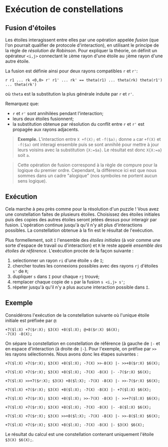 # Exécution de constellations

## Fusion d'étoiles

Les étoiles interagissent entre elles par une opération appelée *fusion* (que l'on
pourrait qualifier de protocole d'interaction), en utilisant le principe de
la règle de *résolution de Robinson*. Pour expliquer la théorie, on définit un
opérateur `<i,j>` connectant le `i`ème rayon d'une étoile au `j`ème rayon d'une
autre étoile.

La fusion est définie ainsi pour deux rayons compatibles `r` et `r'`:
```
r r1 ... rk <0,0> r' r1' ... rk' == theta(r1) ... theta(rk) theta(r1') ... theta(rk')
```

où `theta` est la substitution la plus générale induite par `r` et `r'`.

Remarquez que:
- `r` et `r'` sont annihilées pendant l'interaction;
- leurs deux étoiles fusionnent;
- la substitution obtenue par résolution du conflit entre `r` et `r'` est
propagée aux rayons adjacents.

> **Exemple.** L'interaction entre `X +f(X);` et `-f($a);` donne `a` car `+f(X)`
> et `-f($a)` ont interagi ensemble puis se sont annihilé pour mettre à jour
> leurs voisins avec la substitution `{X:=$a}`. Le résultat est donc `X{X:=a}`
> soit `a`.

> Cette opération de fusion correspond à la règle de compure pour la logique
du premier ordre. Cependant, la différence ici est que nous sommes dans un
cadre "alogique" (nos symboles ne portent aucun sens logique).

## Exécution

Cela marche à peu près comme pour la résolution d'un puzzle ! Vous avez une
constellation faites de plusieurs étoiles. Choisissez des étoiles initiales
puis des copies des autres étoiles seront jetées dessus pour interagir par
fusion. L'opération continue jusqu'à qu'il n'y ait plus d'interactions
possibles.
La constellation obtenue à la fin est le résultat de l'exécution.

Plus formellement, soit `I` l'ensemble des *étoiles initiales* (à voir comme
une sorte d'espace de travail ou d'interaction) et `R` le
reste appelé *ensemble des étoiles de référence*. L'exécution procèe de la
façon suivante :
1. selectionner un rayon `ri` d'une étoile `s` de `I`;
2. chercher toutes les connexions possibles avec des rayons `rj` d'étoiles `s'`
   de `R`;
3. dupliquer `s` dans `I` pour chaque `rj` trouvé;
4. remplacer chaque copie de `s` par la fusion `s <i,j> s'`;
5. répeter jusqu'à qu'il n'y a plus aucune interaction possible dans `I`.

## Exemple

Considérons l'exécution de la constellation suivante où l'unique étoile
initiale est préfixée par `@`:
```
+7($l:X) +7($r:X); $3(X) +8($l:X); @+8($r:X) $6(X);
-7(X) -8(X);
```

On sépare la constellation en constellation de référence (à gauche de `|-` et
en espace d'interaction (à droite de `|-`).
Pour l'exemple, on préfixe par `>>` les rayons sélectionnés. Nous avons donc
les étapes suivantes :
```
+7($l:X) +7($r:X); $3(X) +8($l:X); -7(X) >>-8(X) |- >>+8($r:X) $6(X);
```

```
+7($l:X) +7($r:X); $3(X) +8($l:X); -7(X) -8(X) |- -7($r:X) $6(X);
```

```
+7($l:X) >>+7($r:X); $3(X) +8($l:X); -7(X) -8(X) |- >>-7($r:X) $6(X);
```

```
+7($l:X) +7($r:X); $3(X) +8($l:X); -7(X) -8(X) |- +7($l:X) $6(X);
```

```
+7($l:X) +7($r:X); $3(X) +8($l:X); >>-7(X) -8(X) |- >>+7($l:X) $6(X);
```

```
+7($l:X) +7($r:X); $3(X) +8($l:X); -7(X) -8(X) |- -8($l:X) $6(X);
```

```
+7($l:X) +7($r:X); $3(X) >>+8($l:X); -7(X) -8(X) |- >>-8($l:X) $6(X);
```

```
+7($l:X) +7($r:X); $3(X) +8($l:X); -7(X) -8(X) |- $3(X) $6(X);
```

Le résultat du calcul est une constellation contenant uniquement l'étoile
`$3(X) $6(X);`.
